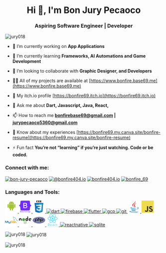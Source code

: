 <h1 align="center">Hi 👋, I'm Bon Jury Pecaoco</h1>
<h3 align="center">Aspiring Software Engineer | Developer</h3>

<p align="left"> <img src="https://komarev.com/ghpvc/?username=jury018&label=Profile%20views&color=0e75b6&style=flat" alt="jury018" /> </p>

- 🔭 I’m currently working on **App Applications**

- 🌱 I’m currently learning **Frameworks, AI Automations and Game Development**

- 👯 I’m looking to collaborate with **Graphic Designer, and Developers**

- 👨‍💻 All of my projects are available at [https://www.bonfire.base69.me](https://www.bonfire.base69.me)

- 📝 My itch.io profile [https://bonfire69.itch.io](https://bonfire69.itch.io)

- 💬 Ask me about **Dart, Javascript, Java, React,**

- 📫 How to reach me **bonfirebase69@gmail.com | jurypecaoco5360@gmail.com**

- 📄 Know about my experiences [https://bonfire69.my.canva.site/bonfire-resume](https://bonfire69.my.canva.site/bonfire-resume)

- ⚡ Fun fact **You’re not “learning” if you’re just watching. Code or be coded.**

<h3 align="left">Connect with me:</h3>
<p align="left">
<a href="https://linkedin.com/in/bon-jury-pecaoco" target="blank"><img align="center" src="https://raw.githubusercontent.com/rahuldkjain/github-profile-readme-generator/master/src/images/icons/Social/linked-in-alt.svg" alt="bon-jury-pecaoco" height="30" width="40" /></a>
<a href="https://fb.com/@bonfire404.io" target="blank"><img align="center" src="https://raw.githubusercontent.com/rahuldkjain/github-profile-readme-generator/master/src/images/icons/Social/facebook.svg" alt="@bonfire404.io" height="30" width="40" /></a>
<a href="https://instagram.com/bonfire404.io" target="blank"><img align="center" src="https://raw.githubusercontent.com/rahuldkjain/github-profile-readme-generator/master/src/images/icons/Social/instagram.svg" alt="bonfire404.io" height="30" width="40" /></a>
<a href="" target="blank"><img align="center" src="https://raw.githubusercontent.com/rahuldkjain/github-profile-readme-generator/master/src/images/icons/Social/discord.svg" alt="bonfire_69" height="30" width="40" /></a>
</p>

<h3 align="left">Languages and Tools:</h3>
<p align="left"> <a href="https://developer.android.com" target="_blank" rel="noreferrer"> <img src="https://raw.githubusercontent.com/devicons/devicon/master/icons/android/android-original-wordmark.svg" alt="android" width="40" height="40"/> </a> <a href="https://getbootstrap.com" target="_blank" rel="noreferrer"> <img src="https://raw.githubusercontent.com/devicons/devicon/master/icons/bootstrap/bootstrap-plain-wordmark.svg" alt="bootstrap" width="40" height="40"/> </a> <a href="https://www.w3schools.com/css/" target="_blank" rel="noreferrer"> <img src="https://raw.githubusercontent.com/devicons/devicon/master/icons/css3/css3-original-wordmark.svg" alt="css3" width="40" height="40"/> </a> <a href="https://dart.dev" target="_blank" rel="noreferrer"> <img src="https://www.vectorlogo.zone/logos/dartlang/dartlang-icon.svg" alt="dart" width="40" height="40"/> </a> <a href="https://firebase.google.com/" target="_blank" rel="noreferrer"> <img src="https://www.vectorlogo.zone/logos/firebase/firebase-icon.svg" alt="firebase" width="40" height="40"/> </a> <a href="https://flutter.dev" target="_blank" rel="noreferrer"> <img src="https://www.vectorlogo.zone/logos/flutterio/flutterio-icon.svg" alt="flutter" width="40" height="40"/> </a> <a href="https://cloud.google.com" target="_blank" rel="noreferrer"> <img src="https://www.vectorlogo.zone/logos/google_cloud/google_cloud-icon.svg" alt="gcp" width="40" height="40"/> </a> <a href="https://git-scm.com/" target="_blank" rel="noreferrer"> <img src="https://www.vectorlogo.zone/logos/git-scm/git-scm-icon.svg" alt="git" width="40" height="40"/> </a> <a href="https://www.java.com" target="_blank" rel="noreferrer"> <img src="https://raw.githubusercontent.com/devicons/devicon/master/icons/java/java-original.svg" alt="java" width="40" height="40"/> </a> <a href="https://developer.mozilla.org/en-US/docs/Web/JavaScript" target="_blank" rel="noreferrer"> <img src="https://raw.githubusercontent.com/devicons/devicon/master/icons/javascript/javascript-original.svg" alt="javascript" width="40" height="40"/> </a> <a href="https://www.mysql.com/" target="_blank" rel="noreferrer"> <img src="https://raw.githubusercontent.com/devicons/devicon/master/icons/mysql/mysql-original-wordmark.svg" alt="mysql" width="40" height="40"/> </a> <a href="https://nodejs.org" target="_blank" rel="noreferrer"> <img src="https://raw.githubusercontent.com/devicons/devicon/master/icons/nodejs/nodejs-original-wordmark.svg" alt="nodejs" width="40" height="40"/> </a> <a href="https://www.php.net" target="_blank" rel="noreferrer"> <img src="https://raw.githubusercontent.com/devicons/devicon/master/icons/php/php-original.svg" alt="php" width="40" height="40"/> </a> <a href="https://reactjs.org/" target="_blank" rel="noreferrer"> <img src="https://raw.githubusercontent.com/devicons/devicon/master/icons/react/react-original-wordmark.svg" alt="react" width="40" height="40"/> </a> <a href="https://reactnative.dev/" target="_blank" rel="noreferrer"> <img src="https://reactnative.dev/img/header_logo.svg" alt="reactnative" width="40" height="40"/> </a> <a href="https://www.sqlite.org/" target="_blank" rel="noreferrer"> <img src="https://www.vectorlogo.zone/logos/sqlite/sqlite-icon.svg" alt="sqlite" width="40" height="40"/> </a> </p>

<p><img align="left" src="https://github-readme-stats.vercel.app/api/top-langs?username=jury018&show_icons=true&locale=en&layout=compact" alt="jury018" /></p>

<p>&nbsp;<img align="center" src="https://github-readme-stats.vercel.app/api?username=jury018&show_icons=true&locale=en" alt="jury018" /></p>

<p><img align="center" src="https://github-readme-streak-stats.herokuapp.com/?user=jury018&" alt="jury018" /></p>
